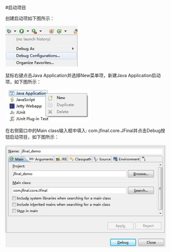 #启动项目

创建启动项如下图所示：

  ![](../images/1.5.1.png)

鼠标右键点击Java Application并选择New菜单项，新建Java Application启动项，如下图所示：
   
  ![](../images/1.5.2.jpg)

在右侧窗口中的Main class输入框中填入: com.jfinal.core.JFinal并点击Debug按钮启动项目，如下图所示：
  
  ![](../images/1.5.3.jpg)
   


